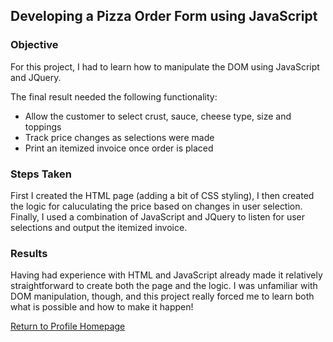 ## Developing a Pizza Order Form using JavaScript

### Objective

For this project, I had to learn how to manipulate the DOM using JavaScript and JQuery.

The final result needed the following functionality:

* Allow the customer to select crust, sauce, cheese type, size and toppings
* Track price changes as selections were made
* Print an itemized invoice once order is placed

### Steps Taken

First I created the HTML page (adding a bit of CSS styling), I then created the logic for caluculating the price based on changes in user selection. Finally, I used a combination of JavaScript and JQuery to listen for user selections and output the itemized invoice.

### Results

Having had experience with HTML and JavaScript already made it relatively straightforward to create both the page and the logic. I was unfamiliar with DOM manipulation, though, and this project really forced me to learn both what is possible and how to make it happen!

[Return to Profile Homepage](https://github.com/HenryTech/Portfolio)
